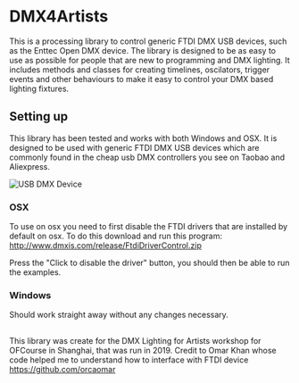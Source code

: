 # DMX4Artists
This is a processing library to control generic FTDI DMX USB devices, such as the Enttec Open DMX device. The library is designed to be as easy to use as possible for people that are new to programming and DMX lighting. It includes methods and classes for creating timelines, oscilators, trigger events and other behaviours to make it easy to control your DMX based lighting fixtures.

## Setting up

This library has been tested and works with both Windows and OSX. It is designed to be used with generic FTDI DMX USB devices which are commonly found in the cheap usb DMX controllers you see on Taobao and Aliexpress. 

![USB DMX Device](assets/images/usb-dmx.png)

### OSX

To use on osx you need to first disable the FTDI drivers that are installed by default on osx. To do this download and run this program: http://www.dmxis.com/release/FtdiDriverControl.zip

Press the "Click to disable the driver" button, you should then be able to run the examples. 

### Windows

Should work straight away without any changes necessary.

##

This library was create for the DMX Lighting for Artists workshop for OFCourse in Shanghai, that was run in 2019. Credit to Omar Khan whose code helped me to understand how to interface with FTDI device https://github.com/orcaomar
